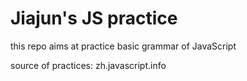 # Jiajun's JS practice
this repo aims at practice basic grammar of JavaScript

source of practices:
zh.javascript.info